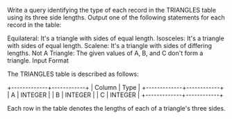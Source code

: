 Write a query identifying the type of each record in the TRIANGLES table using its three side lengths. Output one of the following statements for each record in the table:

Equilateral: It's a triangle with  sides of equal length.
Isosceles: It's a triangle with  sides of equal length.
Scalene: It's a triangle with  sides of differing lengths.
Not A Triangle: The given values of A, B, and C don't form a triangle.
Input Format

The TRIANGLES table is described as follows:

+-------------+------------+
| Column      |   Type     |
+-------------+------------+
| A           | INTEGER    |
| B           | INTEGER    |
| C           | INTEGER    |
+-------------+------------+

Each row in the table denotes the lengths of each of a triangle's three sides.
